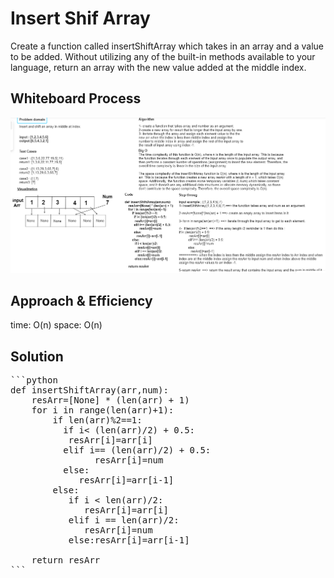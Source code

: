 # Insert Shif Array

Create a function called insertShiftArray which takes in an array and a value to be added. Without utilizing any of the built-in methods available to your language, return an array with the new value added at the middle index.

## Whiteboard Process

![whiteBoard](insertShiftArrayBoard.png)

## Approach & Efficiency

time: O(n) space: O(n)

## Solution

<pre>
```python
def insertShiftArray(arr,num):
    resArr=[None] * (len(arr) + 1)
    for i in range(len(arr)+1):
        if len(arr)%2==1:
          if i< (len(arr)/2) + 0.5:
           resArr[i]=arr[i]
          elif i== (len(arr)/2) + 0.5:
                resArr[i]=num
          else:
             resArr[i]=arr[i-1]
        else:
           if i < len(arr)/2:
              resArr[i]=arr[i]
           elif i == len(arr)/2:
              resArr[i]=num
           else:resArr[i]=arr[i-1]

    return resArr
```
</pre>
